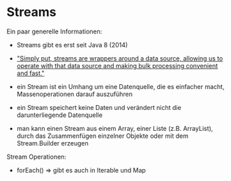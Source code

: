 # Streams #

Ein paar generelle Informationen:

- Streams gibt es erst seit Java 8 (2014)

- ["Simply put, streams are wrappers around a data source, allowing us to operate with that data source and making bulk processing convenient and fast."](https://stackify.com/streams-guide-java-8/)

- ein Stream ist ein Umhang um eine Datenquelle, die es einfacher macht, Massenoperationen darauf auszuführen

- ein Stream speichert keine Daten und verändert nicht die darunterliegende Datenquelle

- man kann einen Stream aus einem Array, einer Liste (z.B. ArrayList), durch das Zusammenfügen einzelner Objekte oder mit dem Stream.Builder erzeugen


Stream Operationen:

- forEach() => gibt es auch in Iterable und Map
